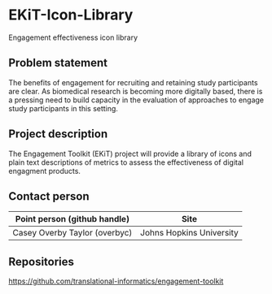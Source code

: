 # EKiT-Icon-Library
Engagement effectiveness icon library

## Problem statement
The benefits of engagement for recruiting and retaining study participants are clear. As biomedical research is becoming more digitally based, there is a pressing need to build capacity in the evaluation of approaches to engage study participants in this setting.

## Project description
The Engagement Toolkit (EKiT) project will provide a library of icons and plain text descriptions of metrics to assess the effectiveness of digital engagment products.

## Contact person

Point person (github handle) | Site 
----------|--------------
Casey Overby Taylor (overbyc) | Johns Hopkins University

## Repositories

https://github.com/translational-informatics/engagement-toolkit
